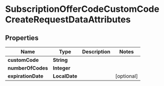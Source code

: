 

# SubscriptionOfferCodeCustomCodeCreateRequestDataAttributes


## Properties

| Name | Type | Description | Notes |
|------------ | ------------- | ------------- | -------------|
|**customCode** | **String** |  |  |
|**numberOfCodes** | **Integer** |  |  |
|**expirationDate** | **LocalDate** |  |  [optional] |



